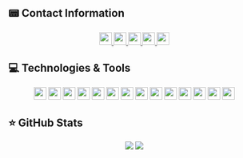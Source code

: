 ## 📟 Contact Information
<p align="center">

<a href="https://github.com/lbbergamo">
  <img src="https://visitor-badge.glitch.me/badge?page_id=lbbergamo.visitor-badge" height="25"/>
</a>

<a href="https://github.com/lbbergamo">
  <img src="https://img.shields.io/badge/-Github-000?style=flat-square&logo=Github&logoColor=white&link=https://github.com/lbbergamo" height="25"/>
</a>

<a href="https://www.linkedin.com/in/leandro-bergamo/">
  <img src="https://img.shields.io/badge/-LinkedIn-blue?style=flat-square&logo=Linkedin&logoColor=white&link=https://www.linkedin.com/in/leandro-bergamo/" height="25"/>
</a>

<a href="mailto:leandro.bergamo@hotmail.com">
  <img src="https://img.shields.io/badge/-Email-c14438?style=flat-square&logo=Gmail&logoColor=white&link=mailto:leandro.bergamo@hotmail.com" height="25"/>
</a>

<a href="https://github.com/lbbergamo">
  <img src="https://img.shields.io/github/followers/lbbergamo?style=social" height="25"/>
</a>

</p>

## 💻 Technologies & Tools

<p align="center">

<img src="https://img.shields.io/badge/php-%23777BB4.svg?&style=for-the-badge&logo=php&logoColor=white" height="25"/>
<img src="https://img.shields.io/badge/javascript-%23F7DF1E.svg?&style=for-the-badge&logo=javascript&logoColor=black" height="25"/>
<img src="https://img.shields.io/badge/typescript%20-%23007ACC.svg?&style=for-the-badge&logo=typescript&logoColor=white" height="25"/>
<img src="https://img.shields.io/badge/node.js%20-%2343853D.svg?&style=for-the-badge&logo=node.js&logoColor=white" height="25"/>
<img src="https://img.shields.io/badge/express.js%20-%23404d59.svg?&style=for-the-badge" height="25"/>
<img src="https://img.shields.io/badge/bootstrap%20-%23563D7C.svg?&style=for-the-badge&logo=bootstrap&logoColor=white" height="25"/>
<img src="https://img.shields.io/badge/postgres-%23316192.svg?&style=for-the-badge&logo=postgresql&logoColor=white" height="25"/>
<img src="https://img.shields.io/badge/-npm-CB3837?style=flat-square&logo=npm" height="25"/>
<img src="https://img.shields.io/badge/-GitHub-181717?style=flat-square&logo=github" height="25"/>
<img src="https://img.shields.io/badge/c%23%20-%23239120.svg?&style=for-the-badge&logo=c-sharp&logoColor=white" height="25"/>
<img src="https://img.shields.io/badge/mysql-%2300f.svg?&style=for-the-badge&logo=mysql&logoColor=white" height="25"/>
<img src="https://img.shields.io/badge/heroku%20-%23430098.svg?&style=for-the-badge&logo=heroku&logoColor=white" height="25"/>
<img src="https://img.shields.io/badge/css3%20-%231572B6.svg?&style=for-the-badge&logo=css3&logoColor=white" height="25"/>
<img src="https://img.shields.io/badge/html5%20-%23E34F26.svg?&style=for-the-badge&logo=html5&logoColor=white" height="25"/>

</p>

## ⭐ GitHub Stats

<p align = "center">
  <img src = "https://github-readme-stats.vercel.app/api?username=lbbergamo&show_icons=true&theme=tokyonight&line_height=40&langs_count=8">
  <img src = "https://github-readme-stats.vercel.app/api/top-langs/?username=lbbergamo&hide=css,java,html&theme=tokyonight&langs_count=8">
</p>
